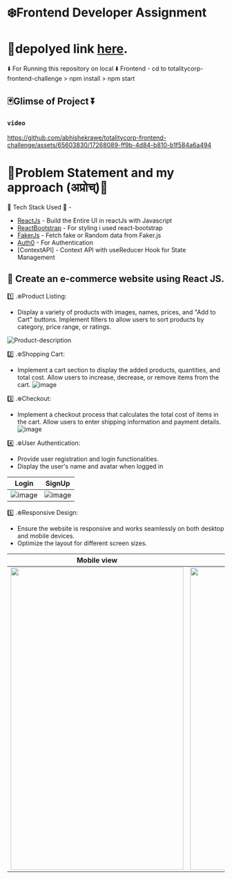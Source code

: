 

# ❄️Frontend Developer Assignment

# 📌depolyed link  [here](https://totality-frontend.netlify.app/).



⬇️ For Running this repository on local 
⬇️ Frontend - cd to totalitycorp-frontend-challenge > npm install > npm start

## 🃏Glimse of Project ⏬

### `video `  

https://github.com/abhishekrawe/totalitycorp-frontend-challenge/assets/65603830/17268089-ff9b-4d84-b810-b1f584a6a494


# 🐸Problem Statement and my approach (अप्रोच्‌)🐸

🐸 Tech Stack Used 🐸 -
- [ReactJs](https://react.dev/) - Build the Entire UI in reactJs with Javascript
- [ReactBootstrap](https://react-bootstrap.netlify.app/) - For styling i used react-bootstrap
- [FakerJs](https://fakerjs.dev/api/) - Fetch fake or Random data from Faker.js
- [Auth0](https://auth0.com/) - For Authentication 
- [ContextAPI] - Context API with useReducer Hook for State Management


## 💜 Create an e-commerce website using React JS.

1️⃣ .❄️Product Listing:

 - Display a variety of products with images, names, prices, and "Add to Cart" buttons. Implement filters to allow users to sort products by category, price range, or ratings. 

![Product-description](https://github.com/abhishekrawe/totalitycorp-frontend-challenge/assets/65603830/6bac31df-3a2b-4f02-89e2-67371fa32b4a)


2️⃣ .❄️Shopping Cart: 
 - Implement a cart section to display the added products, quantities, and total cost. Allow users to increase, decrease, or remove items from the cart. 
![image](https://github.com/abhishekrawe/totalitycorp-frontend-challenge/assets/65603830/f01d7c40-5471-4f43-9045-e0107b5cc242)


3️⃣ .❄️Checkout: 
 - Implement a checkout process that calculates the total cost of items in the cart. Allow users to enter shipping information and payment details. 
![image](https://github.com/abhishekrawe/totalitycorp-frontend-challenge/assets/65603830/c7137a0a-da81-488a-873f-1fc265fc3ad4)


4️⃣ .❄️User Authentication: 
 - Provide user registration and login functionalities. 
 - Display the user's name and avatar when logged in

| Login                  | SignUp               |
| ---------------------- | ---------------------- |
| ![image](https://github.com/abhishekrawe/totalitycorp-frontend-challenge/assets/65603830/c573de06-153f-461b-b6f1-187868451de0) | ![image](https://github.com/abhishekrawe/totalitycorp-frontend-challenge/assets/65603830/4e1fb355-7e7a-4965-9826-c43979028b0e) |

   
5️⃣ .❄️Responsive Design: 
 - Ensure the website is responsive and works seamlessly on both desktop and mobile devices. 
 - Optimize the layout for different screen sizes. 

| Mobile view            | Tab View              |
| ---------------------- | ---------------------- |
|<img src="https://github.com/abhishekrawe/totalitycorp-frontend-challenge/assets/65603830/c0661da8-c57e-4d7b-9902-333a5511f5e8" width="400" height="700"> | <img src="https://github.com/abhishekrawe/totalitycorp-frontend-challenge/assets/65603830/d0c805c9-e49a-4abe-9394-11ab5d79370d" width="600" height="700"> |





  








